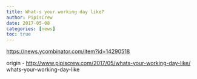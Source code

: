 ```yaml
---
title: What-s your working day like?
author: PipisCrew
date: 2017-05-08
categories: [news]
toc: true
---
```


https://news.ycombinator.com/item?id=14290518

origin - http://www.pipiscrew.com/2017/05/whats-your-working-day-like/ whats-your-working-day-like